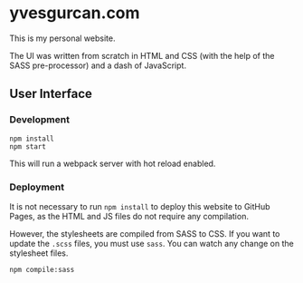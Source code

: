 # yvesgurcan.com

This is my personal website.

The UI was written from scratch in HTML and CSS (with the help of the SASS pre-processor) and a dash of JavaScript.

## User Interface

### Development

    npm install
    npm start

This will run a webpack server with hot reload enabled.

### Deployment

It is not necessary to run `npm install` to deploy this website to GitHub Pages, as the HTML and JS files do not require any compilation.

However, the stylesheets are compiled from SASS to CSS. If you want to update the `.scss` files, you must use `sass`. You can watch any change on the stylesheet files.

    npm compile:sass
